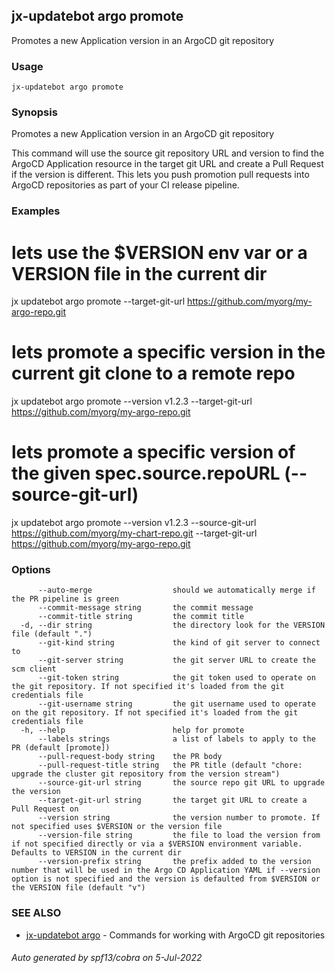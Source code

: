## jx-updatebot argo promote

Promotes a new Application version in an ArgoCD git repository

### Usage

```
jx-updatebot argo promote
```

### Synopsis

Promotes a new Application version in an ArgoCD git repository 

This command will use the source git repository URL and version to find the ArgoCD Application resource in the target git URL and create a Pull Request if the version is different. This lets you push promotion pull requests into ArgoCD repositories as part of your CI release pipeline.

### Examples

  # lets use the $VERSION env var or a VERSION file in the current dir
  jx updatebot argo promote --target-git-url https://github.com/myorg/my-argo-repo.git
  
  # lets promote a specific version in the current git clone to a remote repo
  jx updatebot argo promote --version v1.2.3 --target-git-url https://github.com/myorg/my-argo-repo.git
  
  # lets promote a specific version of the given spec.source.repoURL (--source-git-url)
  jx updatebot argo promote --version v1.2.3 --source-git-url https://github.com/myorg/my-chart-repo.git --target-git-url https://github.com/myorg/my-argo-repo.git

### Options

```
      --auto-merge                  should we automatically merge if the PR pipeline is green
      --commit-message string       the commit message
      --commit-title string         the commit title
  -d, --dir string                  the directory look for the VERSION file (default ".")
      --git-kind string             the kind of git server to connect to
      --git-server string           the git server URL to create the scm client
      --git-token string            the git token used to operate on the git repository. If not specified it's loaded from the git credentials file
      --git-username string         the git username used to operate on the git repository. If not specified it's loaded from the git credentials file
  -h, --help                        help for promote
      --labels strings              a list of labels to apply to the PR (default [promote])
      --pull-request-body string    the PR body
      --pull-request-title string   the PR title (default "chore: upgrade the cluster git repository from the version stream")
      --source-git-url string       the source repo git URL to upgrade the version
      --target-git-url string       the target git URL to create a Pull Request on
      --version string              the version number to promote. If not specified uses $VERSION or the version file
      --version-file string         the file to load the version from if not specified directly or via a $VERSION environment variable. Defaults to VERSION in the current dir
      --version-prefix string       the prefix added to the version number that will be used in the Argo CD Application YAML if --version option is not specified and the version is defaulted from $VERSION or the VERSION file (default "v")
```

### SEE ALSO

* [jx-updatebot argo](jx-updatebot_argo.md)	 - Commands for working with ArgoCD git repositories

###### Auto generated by spf13/cobra on 5-Jul-2022
